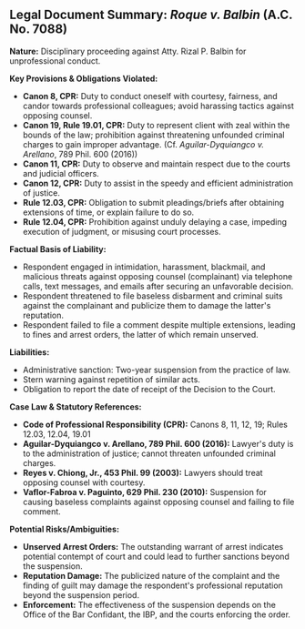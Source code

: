 ## Legal Document Summary: *Roque v. Balbin* (A.C. No. 7088)

**Nature:** Disciplinary proceeding against Atty. Rizal P. Balbin for unprofessional conduct.

**Key Provisions & Obligations Violated:**

*   **Canon 8, CPR:** Duty to conduct oneself with courtesy, fairness, and candor towards professional colleagues; avoid harassing tactics against opposing counsel.
*   **Canon 19, Rule 19.01, CPR:** Duty to represent client with zeal within the bounds of the law; prohibition against threatening unfounded criminal charges to gain improper advantage. (Cf. *Aguilar-Dyquiangco v. Arellano*, 789 Phil. 600 (2016))
*   **Canon 11, CPR:** Duty to observe and maintain respect due to the courts and judicial officers.
*   **Canon 12, CPR:** Duty to assist in the speedy and efficient administration of justice.
*   **Rule 12.03, CPR:** Obligation to submit pleadings/briefs after obtaining extensions of time, or explain failure to do so.
*   **Rule 12.04, CPR:** Prohibition against unduly delaying a case, impeding execution of judgment, or misusing court processes.

**Factual Basis of Liability:**

*   Respondent engaged in intimidation, harassment, blackmail, and malicious threats against opposing counsel (complainant) via telephone calls, text messages, and emails after securing an unfavorable decision.
*   Respondent threatened to file baseless disbarment and criminal suits against the complainant and publicize them to damage the latter's reputation.
*   Respondent failed to file a comment despite multiple extensions, leading to fines and arrest orders, the latter of which remain unserved.

**Liabilities:**

*   Administrative sanction: Two-year suspension from the practice of law.
*   Stern warning against repetition of similar acts.
*   Obligation to report the date of receipt of the Decision to the Court.

**Case Law & Statutory References:**

*   **Code of Professional Responsibility (CPR):** Canons 8, 11, 12, 19; Rules 12.03, 12.04, 19.01
*   **Aguilar-Dyquiangco v. Arellano, 789 Phil. 600 (2016):**  Lawyer's duty is to the administration of justice; cannot threaten unfounded criminal charges.
*   **Reyes v. Chiong, Jr., 453 Phil. 99 (2003):** Lawyers should treat opposing counsel with courtesy.
*   **Vaflor-Fabroa v. Paguinto, 629 Phil. 230 (2010):** Suspension for causing baseless complaints against opposing counsel and failing to file comment.

**Potential Risks/Ambiguities:**

*   **Unserved Arrest Orders:**  The outstanding warrant of arrest indicates potential contempt of court and could lead to further sanctions beyond the suspension.
*   **Reputation Damage:**  The publicized nature of the complaint and the finding of guilt may damage the respondent's professional reputation beyond the suspension period.
*   **Enforcement:** The effectiveness of the suspension depends on the Office of the Bar Confidant, the IBP, and the courts enforcing the order.
